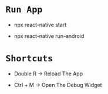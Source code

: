# `Run App`

- npx react-native start

- npx react-native run-android

# `Shortcuts`

- Double R -> Reload The App

- Ctrl + M -> Open The Debug Widget
